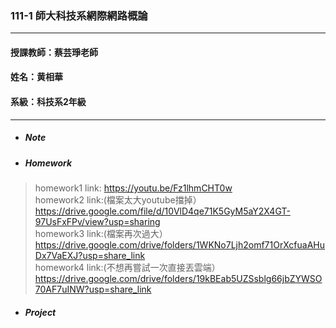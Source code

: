 ### 111-1 師大科技系網際網路概論
***
#### 授課教師：蔡芸琤老師
#### 姓名：黄相華
#### 系級：科技系2年級
***

* ##### Note
* ##### Homework
> homework1 link: https://youtu.be/Fz1lhmCHT0w  
> homework2 link:(檔案太大youtube擋掉） https://drive.google.com/file/d/10VlD4qe71K5GyM5aY2X4GT-97UsFxFPv/view?usp=sharing  
> homework3 link:(檔案再次過大）https://drive.google.com/drive/folders/1WKNo7Ljh2omf71OrXcfuaAHuDx7VaEXJ?usp=share_link  
> homework4 link:(不想再嘗試一次直接丟雲端）https://drive.google.com/drive/folders/19kBEab5UZSsblg66jbZYWSO70AF7uINW?usp=share_link
* ##### Project

